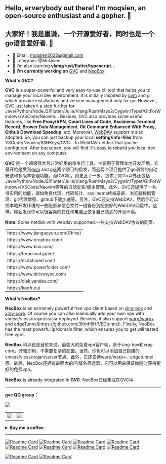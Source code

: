 ## Hello, erverybody out there! I'm moqsien, an open-source enthusiast and a gopher. 👋
## 大家好！我是墨谦，一个开源爱好者，同时也是一个go语言爱好者. 👋

- 📧 Email: moqsien2022@gmail.com
- 💬 Telegram: @MoQsien
- 🌱 I’m also learning **vlang/rust/flutter/typescript...**
- 🔭 **I’m currently working on** [GVC](https://github.com/moqsien/gvc) and [NeoBox](https://github.com/moqsien/neobox).

**What's GVC?**
<br/>

**GVC** is a super-powerful and very easy-to-use cli tool that helps you to manage your local dev environment.
It is initially inspired by [gvm](https://github.com/andrewkroh/gvm) and [g](https://github.com/voidint/g) which provide installations and version management only for go.
However, GVC just takes it a step further for Java/Python/NodeJS/Flutter/Julia/Vlang/Rust/Msys2/Cygwin/Typst/GitForWindows/VSCode/Neovim...
Besides, GVC also provides some useful features, like **Free Proxy/VPN**, **Count Lines of Code**, **Asciinema Terminal Record**, **Brower Data Management**, **Git Command Enhanced With Proxy**, **Github Download Speedup**, etc.
Moreover, [WebDAV](https://en.wikipedia.org/wiki/WebDAV) support is also adopted. So, you can just backup your local **setting/info-files** from VSCode/Neovim/SSHKeys/GVC... to WebDAV netdisk that you've configured. After buckuped, you will find it's easy to rebuild you local dev environment on any computer.

**GVC** 是一个超级强大且非常好用的命令行工具，主要用于管理本地开发环境。它最开始是受到[gvm](https://github.com/andrewkroh/gvm) and [g](https://github.com/voidint/g)这两个项目的启发，而这两个项目提供了go语言的自动安装和多版本管理功能。而GVC呢，则更近了一步，提供了除Go以外还包括Java/Python/NodeJS/Flutter/Julia/Vlang/Rust/Msys2/Cygwin/Typst/GitForWindows/VSCode/Neovim等等的自动安装/版本管理。此外，GVC还提供了一些很实用的功能，诸如免费代理、代码统计、asciinema终端录屏、浏览器数据管理、git代理增强、github下载加速等。另外，GVC还支持WebDAV，然后你可以把本地开发环境的一些配置和信息文件一键备份到配置好的WebDAV网盘中。这样，你会发现你可以很容易的在任何电脑上恢复自己熟悉的开发环境。

**Note:**
Some netdisk with webdav supported.一些支持WebDAV协议的网盘.
<table>
<tr><td>https://www.jianguoyun.com(China)</td></tr>
<tr><td>https://www.dropbox.com/</td></tr>
<tr><td>https://www.box.com/</td></tr>
<tr><td>https://teracloud.jp/en/</td></tr>
<tr><td>https://m.4shared.com/</td></tr>
<tr><td>https://www.powerfolder.com/</td></tr>
<tr><td>https://www.idrivesync.com/</td></tr>
<tr><td>https://disk.yandex.com/</td></tr>
<tr><td>https://koofr.eu/</td></tr>
</table>

**What's NeoBox?**
<br/>

**NeoBox** is an extremely powerful free vpn client based on [sing-box](https://github.com/SagerNet/sing-box) and [xray-core](https://github.com/XTLS/Xray-core).
Of course you can also mannually add your own vps with vmess/vless/trojan/ss/ssr deployed. Besides, it also support [warp/warp+](https://www.applnn.cc/6103.html) and edgeTunnel(https://github.com/3Kmfi6HP/EDtunnel). Finally, NeoBox has the most powerful ip/domain filter, which ensures you to get will tested free vpns.

**NeoBox** 可以说是目前来说，最强大的免费vpn客户端，基于sing-box和xray-core。开箱即用，不需要复杂的配置。当然，你也可以添加自己搭建的vmess/vless/trojan/ss/ssr节点。此外，它还支持warp/warp+，edgetunnel等。最后，NeoBox还拥有最强大的IP/域名筛选器，它可以用来保证你随时获得更好的免费vpn。

**NeoBox** is already integrated in **GVC**.
NeoBox已经集成在GVC中.

------

**gvc QQ group：**

<img src="https://github.com/moqsien/neobox/blob/main/docs/gvc_qq_group.jpg" width="20%">

<table>
<tr>
<td>
<picture>
    <source media="(prefers-color-scheme: dark)" srcset="https://github-readme-stats-moqsien.vercel.app/api?username=moqsien&theme=dark&show_icons=true">
    <img width="85%" src="https://github-readme-stats-moqsien.vercel.app/api?username=moqsien&show_icons=true&bg_color=30,e96443,904e95&title_color=fff&text_color=fff"/>
</picture>
</td>
<td>
<picture>
    <source media="(prefers-color-scheme: dark)" srcset="https://github-readme-stats-moqsien.vercel.app/api/top-langs/?username=moqsien&theme=dark&show_icons=true">
    <img width="100%" src="https://github-readme-stats-moqsien.vercel.app/api/top-langs/?username=moqsien&layout=compact&show_icons=true&bg_color=30,e96443,904e95&title_color=fff&text_color=fff"/>
</picture>
</td>
</tr>
</table>

<details>
<summary><b>Buy me a coffee.</b></summary>
<table>
<tr>
<td style="text-align: center;"><img width="30%" src="https://github.com/moqsien/moqsien/blob/main/imgs/alipay.jpeg" title="alipay"><br>Alipay(支付宝)</td>
<td style="text-align: center;"><img width="35%" src="https://github.com/moqsien/moqsien/blob/main/imgs/wechat.jpeg" title="wechat"><br>Wechat(微信)</td>
</tr>
</table>
</details>

------

<!-- https://github.com/moqsien/vpnparser https://github.com/moqsien/xtractr -->
[![Readme Card](https://github-readme-stats-moqsien.vercel.app/api/pin/?username=moqsien&repo=gvc)](https://github.com/moqsien/gvc)
[![Readme Card](https://github-readme-stats-moqsien.vercel.app/api/pin/?username=moqsien&repo=neobox)](https://github.com/moqsien/neobox)
[![Readme Card](https://github-readme-stats-moqsien.vercel.app/api/pin/?username=moqsien&repo=vpnparser)](https://github.com/moqsien/vpnparser)
[![Readme Card](https://github-readme-stats-moqsien.vercel.app/api/pin/?username=moqsien&repo=gscraper)](https://github.com/moqsien/gscraper)
[![Readme Card](https://github-readme-stats-moqsien.vercel.app/api/pin/?username=moqsien&repo=goutils)](https://github.com/moqsien/goutils)
[![Readme Card](https://github-readme-stats-moqsien.vercel.app/api/pin/?username=moqsien&repo=goktrl)](https://github.com/moqsien/goktrl)
[![Readme Card](https://github-readme-stats-moqsien.vercel.app/api/pin/?username=moqsien&repo=asciinema)](https://github.com/moqsien/asciinema)
[![Readme Card](https://github-readme-stats-moqsien.vercel.app/api/pin/?username=moqsien&repo=gknet)](https://github.com/moqsien/gknet)

[![Readme Card](https://github-readme-stats-moqsien.vercel.app/api/pin/?username=moqsien&repo=gokeeper)](https://github.com/moqsien/gokeeper)
[![Readme Card](https://github-readme-stats-moqsien.vercel.app/api/pin/?username=moqsien&repo=xtractr)](https://github.com/moqsien/xtractr)
